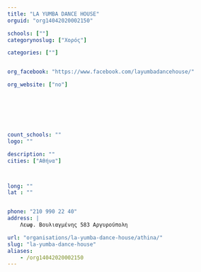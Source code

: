 ```yaml
---
title: "LA YUMBA DANCE HOUSE"
orguid: "org14042020002150"

schools: [""]
categorynoslug: ["Χορός"]

categories: [""]


org_facebook: "https://www.facebook.com/layumbadancehouse/"

org_website: ["no"]







count_schools: ""
logo: ""

description: ""
cities: ["Αθήνα"]



long: ""
lat : ""


phone: "210 990 22 40"
address: |
    Λεωφ. Βουλιαγμένης 583 Αργυρούπολη

url: "organisations/la-yumba-dance-house/athina/"
slug: "la-yumba-dance-house"
aliases:
    - /org14042020002150
---
```



